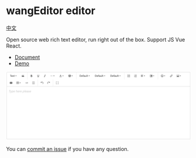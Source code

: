 # wangEditor editor

[中文](./README.md)

Open source web rich text editor, run right out of the box. Support JS Vue React.

- [Document](https://www.wangeditor.com/v5/en/)
- [Demo](https://www.wangeditor.com/demo/?lang=en)

![](../../docs/images/editor-en.png)

You can [commit an issue]((https://github.com/wangeditor-team/wangEditor-v5/issues)) if you have any question.
